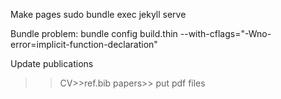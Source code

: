 
Make pages
sudo bundle exec jekyll serve



Bundle problem: 
bundle config build.thin --with-cflags="-Wno-error=implicit-function-declaration"

Update publications

>>CV>>ref.bib
>>papers>> put pdf files

